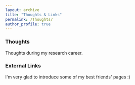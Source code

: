 ```yaml
---
layout: archive
title: "Thoughts & Links"
permalink: /Thoughts/
author_profile: true
---
```



### Thoughts

Thoughts during my research career.


### External Links

I'm very glad to introduce some of my best friends' pages :)


<!-- <div style="display: flex; align-items: center; margin-bottom: 20px;">
    <img src="../images/barebear.jpg" alt="Friend's Name" style="width: 60px; height: 60px; border-radius: 50%; margin-right: 15px;">
    <a href="https://lx-1234.github.io/" target="_blank" style="text-decoration: none; color: #000; font-size: 16px;">Xiang Liu's HomePage</a>
</div> -->
